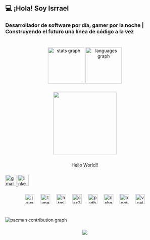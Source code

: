 <h2 align="left">💻 ¡Hola! Soy Isrrael</h2>
<h3 align="left">Desarrollador de software por día, gamer por la noche | Construyendo el futuro una línea de código a la vez</h3>

###

<br clear="both">

<div align="center">
  <img src="https://github-readme-stats.vercel.app/api?username=IsrraDex36&hide_title=false&hide_rank=false&show_icons=true&include_all_commits=true&count_private=true&disable_animations=false&theme=merko&locale=en&hide_border=false&order=1" height="115" alt="stats graph"  />
  <img src="https://github-readme-stats.vercel.app/api/top-langs?username=IsrraDex36&locale=en&hide_title=false&layout=compact&card_width=320&langs_count=12&theme=merko&hide_border=false&order=2" height="115" alt="languages graph"  />
</div>

###

<div align="center">
  <img height="200" src="https://media4.giphy.com/media/v1.Y2lkPTc5MGI3NjExaWJ3aTNkZGU1dXNrMDY4dTExdHlsc2E3bGlmcW03Nzg2enoxYWd1MyZlcD12MV9pbnRlcm5hbF9naWZfYnlfaWQmY3Q9Zw/U8RLgaGFiwXsZc8YUw/giphy.gif"  />
</div>

###

<p align="center">Hello World!!</p>

###

<div align="left">
  <a href="jonathanisrrael3609@gmail.com" target="_blank">
    <img src="https://img.shields.io/static/v1?message=Gmail&logo=gmail&label=&color=D14836&logoColor=white&labelColor=&style=for-the-badge" height="35" alt="gmail logo"  />
  </a>
  <img src="https://img.shields.io/static/v1?message=LinkedIn&logo=linkedin&label=&color=0077B5&logoColor=white&labelColor=&style=for-the-badge" height="35" alt="linkedin logo"  />
</div>

###

<div align="center">
  <img src="https://cdn.jsdelivr.net/gh/devicons/devicon/icons/javascript/javascript-original.svg" height="30" alt="javascript logo"  />
  <img width="12" />
  <img src="https://cdn.jsdelivr.net/gh/devicons/devicon/icons/typescript/typescript-original.svg" height="30" alt="typescript logo"  />
  <img width="12" />
  <img src="https://cdn.jsdelivr.net/gh/devicons/devicon/icons/html5/html5-original.svg" height="30" alt="html5 logo"  />
  <img width="12" />
  <img src="https://cdn.jsdelivr.net/gh/devicons/devicon/icons/css3/css3-original.svg" height="30" alt="css3 logo"  />
  <img width="12" />
  <img src="https://cdn.jsdelivr.net/gh/devicons/devicon/icons/python/python-original.svg" height="30" alt="python logo"  />
  <img width="12" />
  <img src="https://cdn.jsdelivr.net/gh/devicons/devicon/icons/csharp/csharp-original.svg" height="30" alt="csharp logo"  />
  <img width="12" />
  <img src="https://cdn.jsdelivr.net/gh/devicons/devicon/icons/bootstrap/bootstrap-original.svg" height="30" alt="bootstrap logo"  />
  <img width="12" />
  <img src="https://cdn.jsdelivr.net/gh/devicons/devicon/icons/vuejs/vuejs-original.svg" height="30" alt="vuejs logo"  />
</div>

###

<br clear="both">

<picture>
  <source media="(prefers-color-scheme: dark)" srcset="https://raw.githubusercontent.com/IsrraDex36/IsrraDex36/output/pacman-contribution-graph-dark.svg">
  <source media="(prefers-color-scheme: light)" srcset="https://raw.githubusercontent.com/IsrraDex36/IsrraDex36/output/pacman-contribution-graph.svg">
  <img alt="pacman contribution graph" src="https://raw.githubusercontent.com/IsrraDex36/IsrraDex36/output/pacman-contribution-graph.svg">
</picture>

###

<div align="center">
  <img src="https://profile-counter.glitch.me/IsrraDex36/count.svg?"  />
</div>

###
